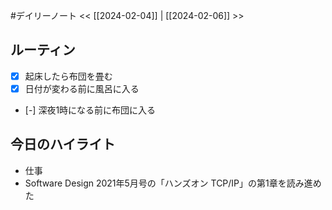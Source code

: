 #デイリーノート
<< [[2024-02-04]] | [[2024-02-06]] >>
## ルーティン
- [x] 起床したら布団を畳む
- [x] 日付が変わる前に風呂に入る
- [-] 深夜1時になる前に布団に入る
## 今日のハイライト
- 仕事
- Software Design 2021年5月号の「ハンズオン TCP/IP」の第1章を読み進めた

